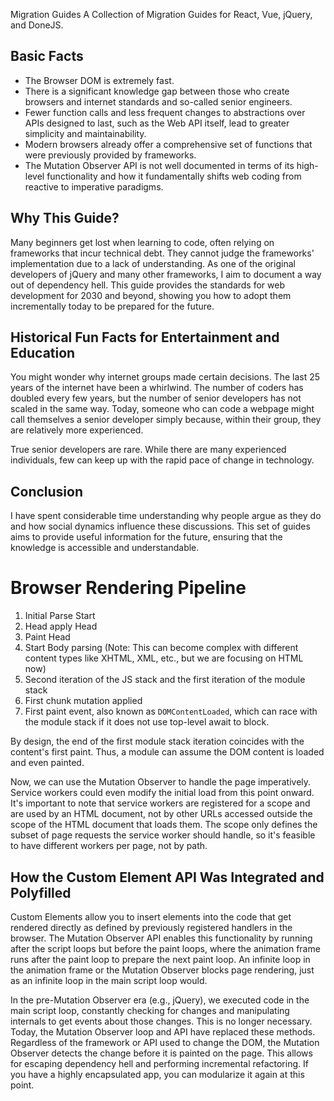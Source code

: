 Migration Guides
A Collection of Migration Guides for React, Vue, jQuery, and DoneJS.

## Basic Facts
- The Browser DOM is extremely fast.
- There is a significant knowledge gap between those who create browsers and internet standards and so-called senior engineers.
- Fewer function calls and less frequent changes to abstractions over APIs designed to last, such as the Web API itself, lead to greater simplicity and maintainability.
- Modern browsers already offer a comprehensive set of functions that were previously provided by frameworks.
- The Mutation Observer API is not well documented in terms of its high-level functionality and how it fundamentally shifts web coding from reactive to imperative paradigms.

## Why This Guide?
Many beginners get lost when learning to code, often relying on frameworks that incur technical debt. They cannot judge the frameworks' implementation due to a lack of understanding. As one of the original developers of jQuery and many other frameworks, I aim to document a way out of dependency hell. This guide provides the standards for web development for 2030 and beyond, showing you how to adopt them incrementally today to be prepared for the future.

## Historical Fun Facts for Entertainment and Education
You might wonder why internet groups made certain decisions. The last 25 years of the internet have been a whirlwind. The number of coders has doubled every few years, but the number of senior developers has not scaled in the same way. Today, someone who can code a webpage might call themselves a senior developer simply because, within their group, they are relatively more experienced.

True senior developers are rare. While there are many experienced individuals, few can keep up with the rapid pace of change in technology.

## Conclusion
I have spent considerable time understanding why people argue as they do and how social dynamics influence these discussions. This set of guides aims to provide useful information for the future, ensuring that the knowledge is accessible and understandable.


# Browser Rendering Pipeline

1. Initial Parse Start
2. Head apply Head
3. Paint Head
4. Start Body parsing (Note: This can become complex with different content types like XHTML, XML, etc., but we are focusing on HTML now)
5. Second iteration of the JS stack and the first iteration of the module stack
6. First chunk mutation applied
7. First paint event, also known as `DOMContentLoaded`, which can race with the module stack if it does not use top-level await to block.

By design, the end of the first module stack iteration coincides with the content's first paint. Thus, a module can assume the DOM content is loaded and even painted.

Now, we can use the Mutation Observer to handle the page imperatively. Service workers could even modify the initial load from this point onward. It's important to note that service workers are registered for a scope and are used by an HTML document, not by other URLs accessed outside the scope of the HTML document that loads them. The scope only defines the subset of page requests the service worker should handle, so it's feasible to have different workers per page, not by path.

## How the Custom Element API Was Integrated and Polyfilled

Custom Elements allow you to insert elements into the code that get rendered directly as defined by previously registered handlers in the browser. The Mutation Observer API enables this functionality by running after the script loops but before the paint loops, where the animation frame runs after the paint loop to prepare the next paint loop. An infinite loop in the animation frame or the Mutation Observer blocks page rendering, just as an infinite loop in the main script loop would.

In the pre-Mutation Observer era (e.g., jQuery), we executed code in the main script loop, constantly checking for changes and manipulating internals to get events about those changes. This is no longer necessary. Today, the Mutation Observer loop and API have replaced these methods. Regardless of the framework or API used to change the DOM, the Mutation Observer detects the change before it is painted on the page. This allows for escaping dependency hell and performing incremental refactoring. If you have a highly encapsulated app, you can modularize it again at this point.



